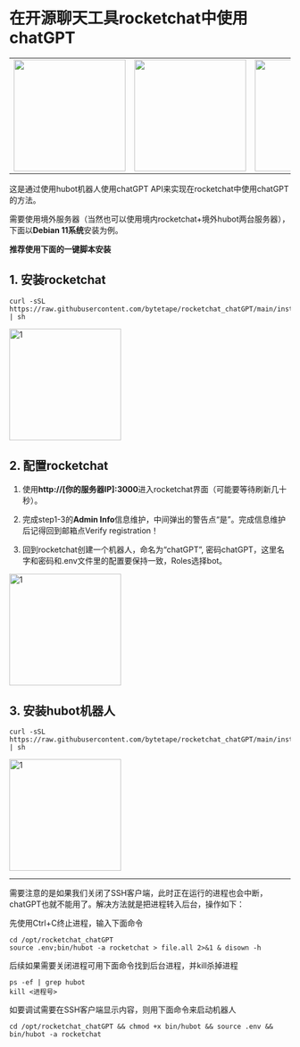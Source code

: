 # 在开源聊天工具rocketchat中使用chatGPT
<table style="border-collapse: collapse;">
  <tr>
    <td style="border: none;"><img src="https://user-images.githubusercontent.com/130202349/230718521-517d13eb-7cad-41f4-8dbb-e7e7ce3206e1.png" height="200"></td>
    <td style="border: none;"><img src="https://user-images.githubusercontent.com/130202349/230718323-9d70a89a-6830-46ca-8240-9c1df15ca5bd.jpg" height="200"></td>
    <td style="border: none;"><img src="https://user-images.githubusercontent.com/130202349/230718174-0c408dc3-d8fb-4e72-a581-f898b1c06bc9.png" height="200"></td>
  </tr>
</table>

这是通过使用hubot机器人使用chatGPT API来实现在rocketchat中使用chatGPT的方法。

需要使用境外服务器（当然也可以使用境内rocketchat+境外hubot两台服务器），下面以**Debian 11系统**安装为例。

**推荐使用下面的一键脚本安装**

## 1. 安装rocketchat
```
curl -sSL https://raw.githubusercontent.com/bytetape/rocketchat_chatGPT/main/installDockerComposeAndRocketchat_debian.sh | sh
```
<img src="https://user-images.githubusercontent.com/130202349/230774254-82cfe3af-8375-42ae-b9a7-4a4f16ed5625.jpg" alt="1" height="200">

## 2. 配置rocketchat
1. 使用**http://[你的服务器IP]:3000**进入rocketchat界面（可能要等待刷新几十秒）。

2. 完成step1-3的**Admin Info**信息维护，中间弹出的警告点“是”。完成信息维护后记得回到邮箱点Verify registration！

3. 回到rocketchat创建一个机器人，命名为“chatGPT”, 密码chatGPT，这里名字和密码和.env文件里的配置要保持一致，Roles选择bot。
<img src="https://user-images.githubusercontent.com/130202349/230774208-63aa933c-a86d-4c2d-a40f-a01e0a1b9bff.jpg" alt="1" height="200">

## 3. 安装hubot机器人
```
curl -sSL https://raw.githubusercontent.com/bytetape/rocketchat_chatGPT/main/installHubotWithChatGPT_debian.sh | sh
```
<img src="https://user-images.githubusercontent.com/130202349/230774136-98ded94f-517a-4421-a719-1efd6cbaf861.jpg" alt="1" height="200">

---

需要注意的是如果我们关闭了SSH客户端，此时正在运行的进程也会中断，chatGPT也就不能用了。解决方法就是把进程转入后台，操作如下：

先使用Ctrl+C终止进程，输入下面命令
```
cd /opt/rocketchat_chatGPT
source .env;bin/hubot -a rocketchat > file.all 2>&1 & disown -h
```
后续如果需要关闭进程可用下面命令找到后台进程，并kill杀掉进程
```
ps -ef | grep hubot
kill <进程号>
```
如要调试需要在SSH客户端显示内容，则用下面命令来启动机器人
```
cd /opt/rocketchat_chatGPT && chmod +x bin/hubot && source .env && bin/hubot -a rocketchat
```
